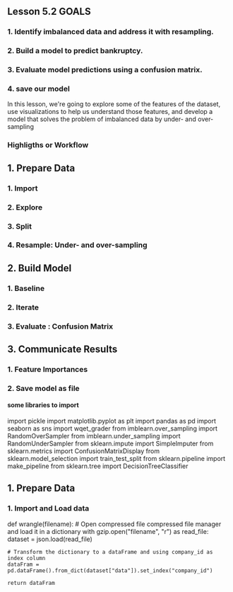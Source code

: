 ## Lesson 5.2 GOALS

### 1. Identify imbalanced data and address it with resampling.

### 2. Build a model to predict bankruptcy.

### 3. Evaluate model predictions using a confusion matrix.

### 4. save our model

In this lesson, we're going to explore some of the features of the dataset, use visualizations to help us understand those features, and develop a model that solves the problem of imbalanced data by under- and over-sampling

### Highligths or Workflow

## 1. Prepare Data

### 1. Import

### 2. Explore

### 3. Split

### 4. Resample: Under- and over-sampling

## 2. Build Model

### 1. Baseline

### 2. Iterate

### 3. Evaluate : Confusion Matrix

## 3. Communicate Results

### 1. Feature Importances

### 2. Save model as file

#### some libraries to import

import pickle
import matplotlib.pyplot as plt
import pandas as pd
import seaborn as sns
import wqet_grader
from imblearn.over_sampling import RandomOverSampler
from imblearn.under_sampling import RandomUnderSampler
from sklearn.impute import SimpleImputer
from sklearn.metrics import ConfusionMatrixDisplay
from sklearn.model_selection import train_test_split
from sklearn.pipeline import make_pipeline
from sklearn.tree import DecisionTreeClassifier

## 1. Prepare Data

### 1. Import and Load data

def wrangle(filename): # Open compressed file compressed file manager and load it in a dictionary
with gzip.open("filename", "r") as read_file:
dataset = json.load(read_file)

    # Transform the dictionary to a dataFrame and using company_id as index column
    dataFram = pd.dataFrame().from_dict(dataset["data"]).set_index("company_id")

    return dataFram

